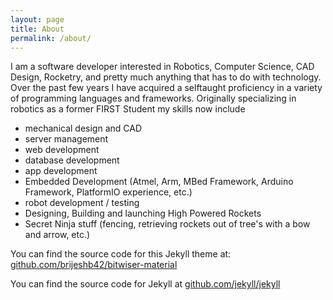 ```yaml
---
layout: page
title: About
permalink: /about/
---
```


I am a software developer interested in Robotics, Computer Science, CAD
Design, Rocketry, and pretty much anything that has to do with technology. Over
the past few years I have acquired a self­taught proficiency in a variety of
programming languages and frameworks. Originally specializing in robotics as a
former FIRST Student my skills now include

* mechanical design and CAD 
* server management
* web development 
* database development
* app development 
* Embedded Development (Atmel, Arm, MBed Framework, Arduino Framework, PlatformIO experience, etc.)
* robot development / testing
* Designing, Building and launching High Powered Rockets
* Secret Ninja stuff (fencing, retrieving rockets out of tree's with a bow and arrow, etc.)

You can find the source code for this Jekyll theme at: [github.com/brijeshb42/bitwiser-material](https://github.com/brijeshb42/bitwiser-material)

You can find the source code for Jekyll at [github.com/jekyll/jekyll](https://github.com/jekyll/jekyll)